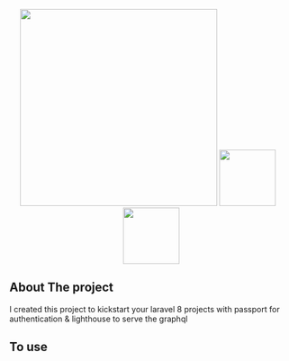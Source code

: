 <p align="center">
    <a href="https://laravel.com" target="_blank"><img src="https://raw.githubusercontent.com/laravel/art/master/logo-lockup/5%20SVG/2%20CMYK/1%20Full%20Color/laravel-logolockup-cmyk-red.svg" width="350"></a>
     <a href="https://lighthouse-php.com/" target="_blank"><img src="https://lighthouse-php.com/logo.svg" width="100"></a>&nbsp&nbsp&nbsp
<a href="https://lighthouse-php-auth.com/" target="_blank"><img src="https://lighthouse-php-auth.com/assets/img/safe.svg" width="100"></a>
   

</p>




## About The project

I created this project to kickstart your laravel 8 projects with passport for authentication & lighthouse to serve the graphql 

## To use

